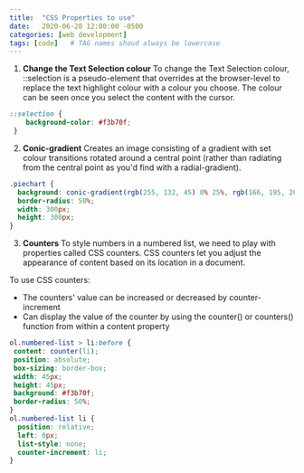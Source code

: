 ```yaml
---
title:  "CSS Properties to use"
date:   2020-06-20 12:00:00 -0500
categories: [web development]
tags: [code]   # TAG names shoud always be lowercase
---
```


1. **Change the Text Selection colour**
To change the Text Selection colour, ::selection is a pseudo-element that overrides at the browser-level to replace the text highlight colour with a colour you choose. The colour can be seen once you select the content with the cursor.

```css
::selection {
 	background-color: #f3b70f;
 }
 ```
 
2. **Conic-gradient**
Creates an image consisting of a gradient with set colour transitions rotated around a central point (rather than radiating from the central point as you'd find with a radial-gradient).

```css
.piechart {
  background: conic-gradient(rgb(255, 132, 45) 0% 25%, rgb(166, 195, 209) 25% 56%, #ffb50d  56% 100%);
  border-radius: 50%;
  width: 300px;
  height: 300px;
}
```

3. **Counters**
To style numbers in a numbered list, we need to play with properties called CSS counters. CSS counters let you adjust the appearance of content based on its location in a document.

To use CSS counters:
- The counters' value can be increased or decreased by counter-increment
- Can display the value of the counter by using the counter() or counters() function from within a content property


```css
ol.numbered-list > li:before {
 content: counter(li);
 position: absolute;
 box-sizing: border-box;
 width: 45px;
 height: 45px;
 background: #f3b70f;
 border-radius: 50%;
}
ol.numbered-list li {
  position: relative;
  left: 0px;
  list-style: none;
  counter-increment: li;
}
```